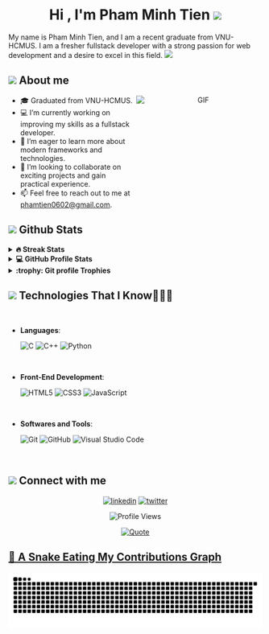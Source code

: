 <h1 align="center">Hi , I'm Pham Minh Tien <img src="https://media.giphy.com/media/hvRJCLFzcasrR4ia7z/giphy.gif" width="35"></h1>
My name is Pham Minh Tien, and I am a recent graduate from VNU-HCMUS. I am a fresher fullstack developer with a strong passion for web development and a desire to excel in this field.
<img src="https://user-images.githubusercontent.com/73097560/115834477-dbab4500-a447-11eb-908a-139a6edaec5c.gif">

## <picture><img src = "https://github.com/7oSkaaa/7oSkaaa/blob/main/Images/about_me.gif?raw=true" width = 50px></picture> About me
<a target="_blank" align="center">
  <img align="right" top="300" height="200" width="250" alt="GIF" src="https://media.giphy.com/media/SWoSkN6DxTszqIKEqv/giphy.gif">
</a>

- 🎓 Graduated from VNU-HCMUS.
- 💻 I’m currently working on improving my skills as a fullstack developer.
- 🌱 I’m eager to learn more about modern frameworks and technologies.
- 👯 I’m looking to collaborate on exciting projects and gain practical experience.
- 📫 Feel free to reach out to me at phamtien0602@gmail.com.

## <img src="https://media.giphy.com/media/iY8CRBdQXODJSCERIr/giphy.gif" width="50px"><b> Github Stats </b>
<details><summary><b>🔥 Streak Stats</b></summary>

	<p align="center"><img src="https://github-readme-streak-stats.herokuapp.com/?user=Mystogan602&theme=tokyonight_duo" alt="7oSkaaa" /></p>

</details>

<details><summary><b>💻 GitHub Profile Stats</b></summary>
	<p align=center> 
	<a href="https://github.com/anuraghazra/github-readme-stats">
	  <img align="center" src="https://github-readme-stats.vercel.app/api?username=Mystogan602&show_icons=true&include_all_commits=true&theme=tokyonight_duo&hide_border=true" alt="Mystogan602's github stats"/>
	</a>
	<a href="https://github.com/anuraghazra/github-readme-stats"><img align="center" src="https://github-readme-stats.vercel.app/api/top-langs/?username=Mystogan602&layout=compact&theme=tokyonight_duo&hide_border=true"/></a> 
	</p>
</details>

<details><summary><b>:trophy: Git profile Trophies</b></summary>
	<div align=center>
	  <a href="https://github.com/ryo-ma/github-profile-trophy" title="Go to Source">
	      <img align="center" width=84% src="https://github-profile-trophy.vercel.app/?username=Mystogan602&theme=tokyonight_duo&row=1&column=7&margin-h=15&margin-w=5&no-bg=true" alt="TROPHY" />
	    </a>
	</div>
</details>

## <img src="https://media2.giphy.com/media/QssGEmpkyEOhBCb7e1/giphy.gif?cid=ecf05e47a0n3gi1bfqntqmob8g9aid1oyj2wr3ds3mg700bl&rid=giphy.gif" width ="25"><b> Technologies That I Know👨🏻‍💻</b>
<br>

<p align="center">

- **Languages**:
    
    ![C](https://img.shields.io/badge/C%20-%232370ED.svg?style=for-the-badge&logo=c&logoColor=white)
    ![C++](https://img.shields.io/badge/C++%20-%2300599C.svg?style=for-the-badge&logo=c%2B%2B&logoColor=white)
    ![Python](https://img.shields.io/badge/Python%20-%2314354C.svg?style=for-the-badge&logo=python&logoColor=white)

<br>   
    
- **Front-End Development**:

   ![HTML5](https://img.shields.io/badge/HTML5%20-%23E34F26.svg?style=for-the-badge&logo=html5&logoColor=white)
   ![CSS3](https://img.shields.io/badge/CSS%20-%231572B6.svg?style=for-the-badge&logo=css3&logoColor=white)
   ![JavaScript](https://img.shields.io/badge/JavaScript%20-%23F7DF1E.svg?style=for-the-badge&logo=javascript&logoColor=black)

<br>

- **Softwares and Tools**:

    ![Git](https://img.shields.io/badge/git-%23F05033.svg?style=for-the-badge&logo=git&logoColor=white)
    ![GitHub](https://img.shields.io/badge/github-%23121011.svg?style=for-the-badge&logo=github&logoColor=white)
    ![Visual Studio Code](https://img.shields.io/badge/Visual%20Studio%20Code-0078d7.svg?style=for-the-badge&logo=visual-studio-code&logoColor=white)

<br>

## <picture> <img src="https://github.com/7oSkaaa/7oSkaaa/blob/main/Images/Connect-with-me.gif?raw=true" width="100px"> </picture> Connect with me

<!--icons and links-->
<p align="center">
	<a href="https://www.linkedin.com/in/phamminhtien1306" target="blank"><img align="center" src="https://skillicons.dev/icons?i=linkedin" alt="linkedin" height="50" width="50" /></a>
	<a href="mailto:phamtien0602@gmail.com" target="blank"><img align="center" src="https://skillicons.dev/icons?i=gmail" alt="twitter" height="50" width="50" /></a> 
</p>

<p align = "center">
	<img src = "https://komarev.com/ghpvc/?username=Mystogan602&style=plastic&color=blueviolet" alt = "Profile Views"/>
</p>

<p align = "center">
	<a href="https://github.com/piyushsuthar/github-readme-quotes"> <img alt = "Quote" src="https://quotes-github-readme.vercel.app/api?type=horizontal&theme=tokyonight_duo&animation=grow_out_in&quoteCategory=programming">
</p>

## 🐍 A Snake Eating My Contributions Graph
<p align = "center">
	<img src = "https://github.com/7oSkaaa/7oSkaaa/blob/output/github-contribution-grid-snake.svg?" alt = "Snake Game"/>
</p>
